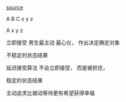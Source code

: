 [source](https://juejin.im/post/5ce1fa666fb9a07ecd3d2d2f)

A  B  C
x  y  z

A    x   y  z

立即接受   男生最主动 
最心仪，  作出决定确定对象   

不稳定的状态结果

延迟接受算法
不会立即接受， 而是被抓住， 

稳定的状态结果

主动追求比被动等待更有希望获得幸福


